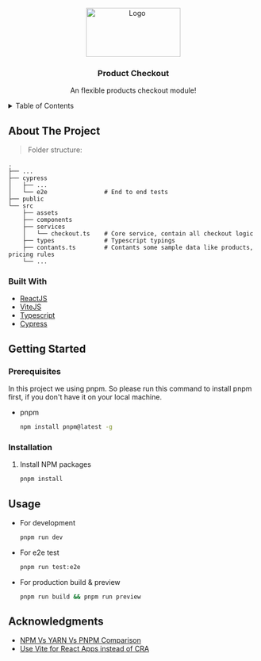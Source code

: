 <!-- PROJECT LOGO -->
<br />
<div align="center">
  <a href="#">
    <img src="https://reactjs.org/logo-og.png" alt="Logo" width="190" height="99">
  </a>

  <h3 align="center">Product Checkout</h3>

  <p align="center">
    An flexible products checkout module!
  </p>
</div>

<!-- TABLE OF CONTENTS -->
<details>
  <summary>Table of Contents</summary>
  <ol>
    <li>
      <a href="#about-the-project">About The Project</a>
      <ul>
        <li><a href="#built-with">Built With</a></li>
      </ul>
    </li>
    <li>
      <a href="#getting-started">Getting Started</a>
      <ul>
        <li><a href="#prerequisites">Prerequisites</a></li>
        <li><a href="#installation">Installation</a></li>
      </ul>
    </li>
    <li><a href="#usage">Usage</a></li>
    <li><a href="#acknowledgments">Acknowledgments</a></li>
  </ol>
</details>

<!-- ABOUT THE PROJECT -->
## About The Project


> Folder structure:

    .
    ├── ...
    ├── cypress
    │   ├── ...
    │   └── e2e                # End to end tests
    ├── public
    └── src
        ├── assets
        ├── components
        ├── services
        │   └── checkout.ts    # Core service, contain all checkout logic
        ├── types              # Typescript typings
        ├── contants.ts        # Contants some sample data like products, pricing rules
        └── ...

### Built With

* [ReactJS](https://reactjs.org/)
* [ViteJS](https://vitejs.dev/)
* [Typescript](https://www.typescriptlang.org/)
* [Cypress](https://www.cypress.io/)

<!-- GETTING STARTED -->
## Getting Started

### Prerequisites

In this project we using pnpm. So please run this command to install pnpm first, if you don't have it on your local machine.
* pnpm
  ```sh
  npm install pnpm@latest -g
  ```

### Installation

1. Install NPM packages
   ```sh
   pnpm install
   ```
<!-- USAGE EXAMPLES -->
## Usage

* For development
    ```sh
    pnpm run dev
    ```

* For e2e test
    ```sh
    pnpm run test:e2e
    ```

* For production build & preview
    ```sh
    pnpm run build && pnpm run preview
    ```

<!-- ACKNOWLEDGMENTS -->
## Acknowledgments

* [NPM Vs YARN Vs PNPM Comparison](https://www.atatus.com/blog/npm-vs-yarn-vs-pnpm/)
* [Use Vite for React Apps instead of CRA](https://dev.to/nilanth/use-vite-for-react-apps-instead-of-cra-3pkg)
